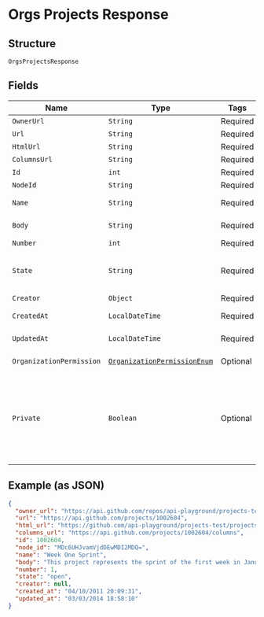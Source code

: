 
# Orgs Projects Response

## Structure

`OrgsProjectsResponse`

## Fields

| Name | Type | Tags | Description | Getter | Setter |
|  --- | --- | --- | --- | --- | --- |
| `OwnerUrl` | `String` | Required | - | String getOwnerUrl() | setOwnerUrl(String ownerUrl) |
| `Url` | `String` | Required | - | String getUrl() | setUrl(String url) |
| `HtmlUrl` | `String` | Required | - | String getHtmlUrl() | setHtmlUrl(String htmlUrl) |
| `ColumnsUrl` | `String` | Required | - | String getColumnsUrl() | setColumnsUrl(String columnsUrl) |
| `Id` | `int` | Required | - | int getId() | setId(int id) |
| `NodeId` | `String` | Required | - | String getNodeId() | setNodeId(String nodeId) |
| `Name` | `String` | Required | Name of the project | String getName() | setName(String name) |
| `Body` | `String` | Required | Body of the project | String getBody() | setBody(String body) |
| `Number` | `int` | Required | - | int getNumber() | setNumber(int number) |
| `State` | `String` | Required | State of the project; either 'open' or 'closed' | String getState() | setState(String state) |
| `Creator` | `Object` | Required | - | Object getCreator() | setCreator(Object creator) |
| `CreatedAt` | `LocalDateTime` | Required | - | LocalDateTime getCreatedAt() | setCreatedAt(LocalDateTime createdAt) |
| `UpdatedAt` | `LocalDateTime` | Required | - | LocalDateTime getUpdatedAt() | setUpdatedAt(LocalDateTime updatedAt) |
| `OrganizationPermission` | [`OrganizationPermissionEnum`](../../doc/models/organization-permission-enum.md) | Optional | - | OrganizationPermissionEnum getOrganizationPermission() | setOrganizationPermission(OrganizationPermissionEnum organizationPermission) |
| `Private` | `Boolean` | Optional | Whether or not this project can be seen by everyone. Only present if owner is an organization. | Boolean getPrivate() | setPrivate(Boolean mPrivate) |

## Example (as JSON)

```json
{
  "owner_url": "https://api.github.com/repos/api-playground/projects-test",
  "url": "https://api.github.com/projects/1002604",
  "html_url": "https://github.com/api-playground/projects-test/projects/12",
  "columns_url": "https://api.github.com/projects/1002604/columns",
  "id": 1002604,
  "node_id": "MDc6UHJvamVjdDEwMDI2MDQ=",
  "name": "Week One Sprint",
  "body": "This project represents the sprint of the first week in January",
  "number": 1,
  "state": "open",
  "creator": null,
  "created_at": "04/10/2011 20:09:31",
  "updated_at": "03/03/2014 18:58:10"
}
```

